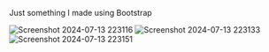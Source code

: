 Just something I made using Bootstrap

![Screenshot 2024-07-13 223116](https://github.com/user-attachments/assets/3f5f5db2-7e71-444a-b675-c12766aa67d6)
![Screenshot 2024-07-13 223133](https://github.com/user-attachments/assets/d9d82206-03c3-4ac9-a4ca-3b2b6bad6965)
![Screenshot 2024-07-13 223151](https://github.com/user-attachments/assets/9d540d61-3bc9-4854-80fa-95bdbe8cefb9)
